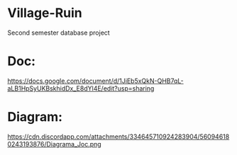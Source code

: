 # Village-Ruin
Second semester database project

# Doc:
https://docs.google.com/document/d/1JiEb5xQkN-QHB7qL-aLB1HpSyUKBskhidDx_E8dYl4E/edit?usp=sharing

# Diagram:
https://cdn.discordapp.com/attachments/334645710924283904/560946180243193876/Diagrama_Joc.png
